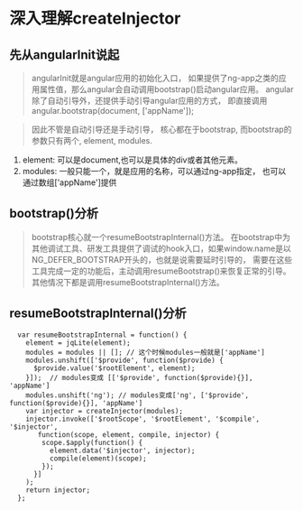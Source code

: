 # 深入理解createInjector

## 先从angularInit说起
> angularInit就是angular应用的初始化入口， 如果提供了ng-app之类的应用属性值，那么angular会自动调用bootstrap()启动angular应用。 angular除了自动引导外，还提供手动引导angular应用的方式， 即直接调用angular.bootstrap(document, ['appName']);

> 因此不管是自动引导还是手动引导， 核心都在于bootstrap, 而bootstrap的参数只有两个, element, modules.
1. element: 可以是document,也可以是具体的div或者其他元素。
2. modules: 一般只能一个，就是应用的名称，可以通过ng-app指定， 也可以通过数组['appName']提供

## bootstrap()分析
> bootstrap核心就一个resumeBootstrapInternal()方法。 在bootstrap中为其他调试工具、研发工具提供了调试的hook入口，如果window.name是以NG_DEFER_BOOTSTRAP开头的，也就是说需要延时引导的， 需要在这些工具完成一定的功能后，主动调用resumeBootstrap()来恢复正常的引导。 其他情况下都是调用resumeBootstrapInternal()方法。

## resumeBootstrapInternal()分析
```
  var resumeBootstrapInternal = function() {
    element = jqLite(element);
    modules = modules || []; // 这个时候modules一般就是['appName']
    modules.unshift(['$provide', function($provide) {
      $provide.value('$rootElement', element);
    }]);  // modules变成 [['$provide', function($provide){}], 'appName']
    modules.unshift('ng'); // modules变成['ng', ['$provide', function($provide){}], 'appName']
    var injector = createInjector(modules);
    injector.invoke(['$rootScope', '$rootElement', '$compile', '$injector',
       function(scope, element, compile, injector) {
        scope.$apply(function() {
          element.data('$injector', injector);
          compile(element)(scope);
        });   
      }]    
    );    
    return injector;
  };
```
